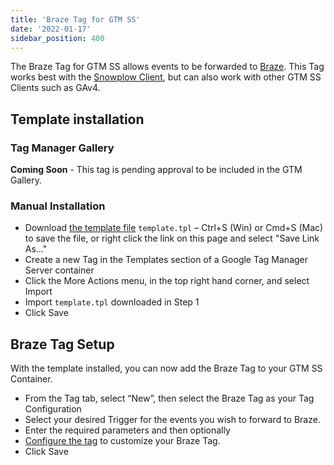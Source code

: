 ```yaml
---
title: 'Braze Tag for GTM SS'
date: '2022-01-17'
sidebar_position: 400
---
```


The Braze Tag for GTM SS allows events to be forwarded to [Braze](https://www.braze.com/). This Tag works best with the [Snowplow Client](/docs/forwarding-events-to-destinations/forwarding-events/google-tag-manager-server-side/snowplow-client-for-gtm-ss/index.md), but can also work with other GTM SS Clients such as GAv4.

## Template installation

### Tag Manager Gallery

**Coming Soon** - This tag is pending approval to be included in the GTM Gallery.

### Manual Installation

- Download [the template file](https://github.com/snowplow/snowplow-gtm-server-side-braze-tag/blob/main/template.tpl) `template.tpl` – Ctrl+S (Win) or Cmd+S (Mac) to save the file, or right click the link on this page and select "Save Link As…"
- Create a new Tag in the Templates section of a Google Tag Manager Server container
- Click the More Actions menu, in the top right hand corner, and select Import
- Import `template.tpl` downloaded in Step 1
- Click Save

## Braze Tag Setup

With the template installed, you can now add the Braze Tag to your GTM SS Container.

- From the Tag tab, select “New”, then select the Braze Tag as your Tag Configuration
- Select your desired Trigger for the events you wish to forward to Braze.
- Enter the required parameters and then optionally
- [Configure the tag](/docs/forwarding-events-to-destinations/forwarding-events/google-tag-manager-server-side/braze-tag-for-gtm-ss/braze-tag-configuration/index.md) to customize your Braze Tag.
- Click Save
